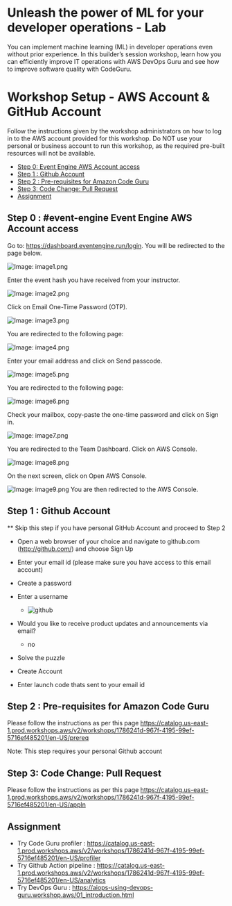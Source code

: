 # Unleash the power of ML for your developer operations - Lab

You can implement machine learning (ML) in developer operations even without prior experience. In this builder’s session workshop, learn how you can efficiently improve IT operations with AWS DevOps Guru and see how to improve software quality with CodeGuru.

# Workshop Setup - AWS Account & GitHub Account

Follow the instructions given by the workshop administrators on how to log in to the AWS account provided for this workshop. Do NOT use your personal or business account to run this workshop, as the required pre-built resources will not be available. 

* [Step 0: Event Engine AWS Account access](#step-0--event-engine-event-engine-aws-account-access)
* [Step 1 : Github Account](#step-1--github-account) 
* [Step 2 : Pre-requisites for Amazon Code Guru](#step-2--pre-requisites-for-amazon-code-guru)
* [Step 3: Code Change: Pull Request](#step-3--code-change-pull-request)
* [Assignment](#assignment)


## Step 0 : #event-engine Event Engine AWS Account access 

Go to: https://dashboard.eventengine.run/login. You will be redirected to the page below.

![Image: image1.png](images/image1.png)

Enter the event hash you have received from your instructor.

![Image: image2.png](images/image2.png)

Click on Email One-Time Password (OTP).

![Image: image3.png](images/image3.png)

You are redirected to the following page:

![Image: image4.png](images/image4.png)

Enter your email address and click on Send passcode.

![Image: image5.png](images/image5.png)

You are redirected to the following page:

![Image: image6.png](images/image6.png)

Check your mailbox, copy-paste the one-time password and click on Sign in.

![Image: image7.png](images/image7.png)

You are redirected to the Team Dashboard. Click on AWS Console.

![Image: image8.png](images/image8.png)

On the next screen, click on Open AWS Console.

![Image: image9.png](images/image9.png)
You are then redirected to the AWS Console.


## Step 1 :  Github Account

** Skip this step if you have personal GitHub Account and proceed to Step 2

* Open a web browser of your choice and navigate to github.com (http://github.com/) and choose Sign Up
* Enter your email id (please make sure you have access to this email account)
* Create a password
* Enter a username
    * ![github](images/github_create_page.png)

* Would you like to receive product updates and announcements via email? 
    * no
* Solve the puzzle 
* Create Account
* Enter launch code thats sent to your email id


## Step 2 : Pre-requisites for Amazon Code Guru
Please follow the instructions as per this page https://catalog.us-east-1.prod.workshops.aws/v2/workshops/1786241d-967f-4195-99ef-5716ef485201/en-US/prereq

Note: This step requires your personal Github account



## Step 3: Code Change: Pull Request

Please follow the instructions as per this page https://catalog.us-east-1.prod.workshops.aws/v2/workshops/1786241d-967f-4195-99ef-5716ef485201/en-US/appln


## Assignment

* Try Code Guru profiler : https://catalog.us-east-1.prod.workshops.aws/v2/workshops/1786241d-967f-4195-99ef-5716ef485201/en-US/profiler
* Try Github Action pipeline : https://catalog.us-east-1.prod.workshops.aws/v2/workshops/1786241d-967f-4195-99ef-5716ef485201/en-US/analytics
* Try DevOps Guru : https://aiops-using-devops-guru.workshop.aws/01_introduction.html



